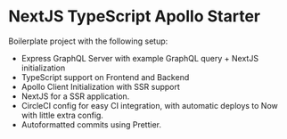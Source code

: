 # NextJS TypeScript Apollo Starter

Boilerplate project with the following setup:

* Express GraphQL Server with example GraphQL query + NextJS initialization
* TypeScript support on Frontend and Backend
* Apollo Client Initialization with SSR support
* NextJS for a SSR application.
* CircleCI config for easy CI integration, with automatic deploys to Now with little extra config.
* Autoformatted commits using Prettier.
